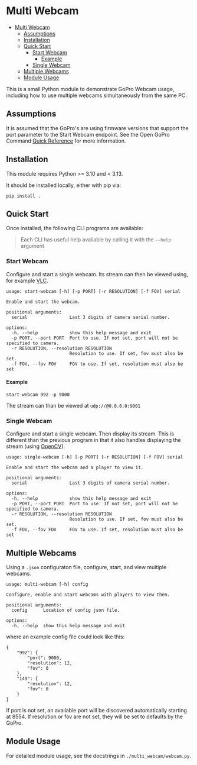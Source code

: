 # Multi Webcam

- [Multi Webcam](#multi-webcam)
  - [Assumptions](#assumptions)
  - [Installation](#installation)
  - [Quick Start](#quick-start)
    - [Start Webcam](#start-webcam)
      - [Example](#example)
    - [Single Webcam](#single-webcam)
  - [Multiple Webcams](#multiple-webcams)
  - [Module Usage](#module-usage)

This is a small Python module to demonstrate GoPro Webcam usage, including how to use multiple webcams
simultaneously from the same PC.

## Assumptions

It is assumed that the GoPro's are using firmware versions that support the port parameter to the Start Webcam
endpoint. See the Open GoPro Command [Quick Reference](https://gopro.github.io/OpenGoPro/http#tag/Webcam/operation/OGP_WEBCAM_START)
for more information.

## Installation

This module requires Python >= 3.10 and < 3.13.

It should be installed locally, either with pip via:

```
pip install .
```

## Quick Start

Once installed, the following CLI programs are available:

> Each CLI has useful help available by calling it with the `--help` argument

### Start Webcam

Configure and start a single webcam. Its stream can then be viewed using, for example [VLC](https://www.videolan.org/vlc/).

```
usage: start-webcam [-h] [-p PORT] [-r RESOLUTION] [-f FOV] serial

Enable and start the webcam.

positional arguments:
  serial                Last 3 digits of camera serial number.

options:
  -h, --help            show this help message and exit
  -p PORT, --port PORT  Port to use. If not set, port will not be specified to camera.
  -r RESOLUTION, --resolution RESOLUTION
                        Resolution to use. If set, fov must also be set.
  -f FOV, --fov FOV     FOV to use. If set, resolution must also be set
```

#### Example

```
start-webcam 992 -p 9000
```

The stream can than be viewed at `udp://@0.0.0.0:9001`

### Single Webcam

Configure and start a single webcam. Then display its stream. This is different than the previous program
in that it also handles displaying the stream (using [OpenCV](https://docs.opencv.org/4.x/d6/d00/tutorial_py_root.html)).

```
usage: single-webcam [-h] [-p PORT] [-r RESOLUTION] [-f FOV] serial

Enable and start the webcam and a player to view it.

positional arguments:
  serial                Last 3 digits of camera serial number.

options:
  -h, --help            show this help message and exit
  -p PORT, --port PORT  Port to use. If not set, port will not be specified to camera.
  -r RESOLUTION, --resolution RESOLUTION
                        Resolution to use. If set, fov must also be set.
  -f FOV, --fov FOV     FOV to use. If set, resolution must also be set
```

## Multiple Webcams

Using a `.json` configuraton file, configure, start, and view multiple webcams.

```
usage: multi-webcam [-h] config

Configure, enable and start webcams with players to view them.

positional arguments:
  config      Location of config json file.

options:
  -h, --help  show this help message and exit
```

where an example config file could look like this:

```
{
    "992": {
        "port": 9000,
        "resolution": 12,
        "fov": 0
    },
    "149": {
        "resolution": 12,
        "fov": 0
    }
}

```

If port is not set, an available port will be discovered automatically starting at 8554.
If resolution or fov are not set, they will be set to defaults by the GoPro.

## Module Usage

For detailed module usage, see the docstrings in `./multi_webcam/webcam.py`.
